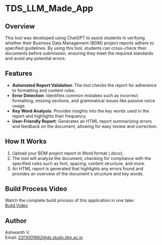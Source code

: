 # TDS_LLM_Made_App

## Overview

This tool was developed using ChatGPT to assist students in verifying whether their Business Data Management (BDM) project reports adhere to specified guidelines. By using this tool, students can cross-check their documents before submission, ensuring they meet the required standards and avoid any potential errors.

## Features

- **Automated Report Validation**: The tool checks the report for adherence to formatting and content rules.
- **Error Detection**: Identifies common mistakes such as incorrect formatting, missing sections, and grammatical issues like passive voice usage.
- **Key Word Analysis**: Provides insights into the key words used in the report and highlights their frequency.
- **User-Friendly Report**: Generates an HTML report summarizing errors and feedback on the document, allowing for easy review and correction.

## How It Works

1. Upload your BDM project report in Word format (.docx).
2. The tool will analyze the document, checking for compliance with the specified rules such as font, spacing, content structure, and more.
3. An HTML report is generated that highlights any errors found and provides an overview of the document's structure and key words.

## Build Process Video

Watch the complete build process of this application in one take:  
[Build Video](https://youtu.be/gtqAM049KtE)

## Author

Ashwanth V  
Email: [22f3001662@ds.study.iitm.ac.in](mailto:22f3001662@ds.study.iitm.ac.in)
